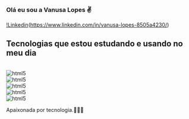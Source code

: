 ### Olá eu sou a Vanusa Lopes ✌
[!Linkedin](https://img.shields.io/badge/LinkedIn-0077B5?style=for-the-badge&logo=linkedin&logoColor=white)(https://www.linkedin.com/in/vanusa-lopes-8505a4230/)

## Tecnologias que estou estudando e usando no meu dia




<div style="display: inline_block"><br/>
<img align="center" alt="html5" src=https://img.shields.io/badge/JavaScript-F7DF1E?style=for-the-badge&logo=javascript&
logoColor=blackhttps://img.shields.io/badge/
MySQL-005C84?style=for-the-badge&logo=mysql&logoColor=white
                                                                                    <div style="display: inline_block"><br/>
<img align="center" alt="html5" src=https://img.shields.io/badge/MySQL-005C84?style=for-the-badge&logo=mysql&logoColor=white

<div style="display: inline_block"><br/>
<img align="center" alt="html5" src=https://img.shields.io/badge/C%23-239120?style=for-the-badge&logo=c-sharp&logoColor=white

<div style="display: inline_block"><br/>
<img align="center" alt="html5" src=https://img.shields.io/badge/HTML-239120?style=for-the-badge&logo=html5&logoColor=white

<div style="display: inline_block"><br/>
<img align="center" alt="html5" src=https://img.shields.io/badge/Python-3776AB?style=for-the-badge&logo=python&logoColor=white
</div><br/>



Apaixonada por tecnologia.👩🏽‍💻




